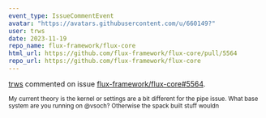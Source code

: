 ```yaml
---
event_type: IssueCommentEvent
avatar: "https://avatars.githubusercontent.com/u/660149?"
user: trws
date: 2023-11-19
repo_name: flux-framework/flux-core
html_url: https://github.com/flux-framework/flux-core/pull/5564
repo_url: https://github.com/flux-framework/flux-core
---
```


<a href='https://github.com/trws' target='_blank'>trws</a> commented on issue <a href='https://github.com/flux-framework/flux-core/pull/5564' target='_blank'>flux-framework/flux-core#5564</a>.

<small>My current theory is the kernel or settings are a bit different for the pipe issue. What base system are you running on @vsoch? Otherwise the spack built stuff wouldn